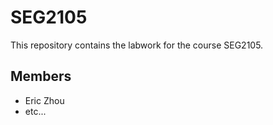 # SEG2105

This repository contains the labwork for the course SEG2105.

## Members
* Eric Zhou
* etc...
